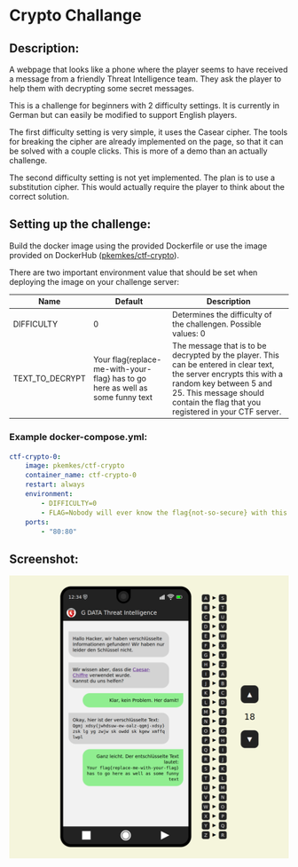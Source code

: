 # Crypto Challange

## Description:

A webpage that looks like a phone where the player seems to have received a message from a friendly Threat Intelligence team. They ask the player to help them with decrypting some secret messages.

This is a challenge for beginners with 2 difficulty settings. It is currently in German but can easily be modified to support English players.

The first difficulty setting is very simple, it uses the Casear cipher. The tools for breaking the cipher are already implemented on the page, so that it can be solved with a couple clicks. This is more of a demo than an actually challenge.

The second difficulty setting is not yet implemented. The plan is to use a substitution cipher. This would actually require the player to think about the correct solution.

## Setting up the challenge:

Build the docker image using the provided Dockerfile or use the image provided on DockerHub ([pkemkes/ctf-crypto](https://hub.docker.com/repository/docker/pkemkes/ctf-crypto/general)).

There are two important environment value that should be set when deploying the image on your challenge server:

| Name | Default | Description |
|--------|--------|---|
| DIFFICULTY | 0 | Determines the difficulty of the challengen. Possible values: 0 |
| TEXT_TO_DECRYPT | Your flag{replace-me-with-your-flag} has to go here as well as some funny text | The message that is to be decrypted by the player. This can be entered in clear text, the server encrypts this with a random key between 5 and 25. This message should contain the flag that you registered in your CTF server. |

### Example docker-compose.yml:

```yaml
ctf-crypto-0:
    image: pkemkes/ctf-crypto
    container_name: ctf-crypto-0
    restart: always
    environment:
        - DIFFICULTY=0
        - FLAG=Nobody will ever know the flag{not-so-secure} with this immensly secure cipher.
    ports:
        - "80:80"
```

## Screenshot:

<img src="./assets/screenshot.png" alt="screenshot.png" width="800"/>